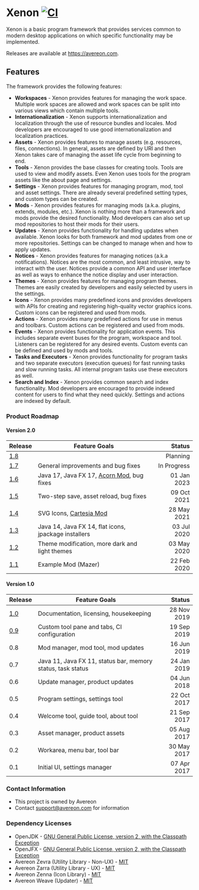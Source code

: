 [build-status]: https://github.com/avereon/xenon/workflows/Avereon%20Xenon%20Continuous/badge.svg "Build status"

# Xenon [![CI](https://github.com/avereon/xenon/actions/workflows/ci.yml/badge.svg)](https://github.com/avereon/xenon/actions)

Xenon is a basic program framework that provides services common to modern
desktop applications on which specific functionality may be implemented.

Releases are available at https://avereon.com.

## Features

The framework provides the following features:

* **Workspaces** - Xenon provides features for managing the work space. Multiple
  work spaces are allowed and work spaces can be split into various views which
  contain multiple tools.
* **Internationalization** - Xenon supports internationalization and localization
  through the use of resource bundles and locales. Mod developers are encouraged
  to use good internationalization and localization practices.
* **Assets** - Xenon provides features to manage assets (e.g. resources, files,
  connections). In general, assets are defined by URI and then Xenon takes care
  of managing the asset life cycle from beginning to end.
* **Tools** - Xenon provides the base classes for creating tools. Tools are used to
  view and modify assets. Even Xenon uses tools for the program assets like the
  about page and settings.
* **Settings** - Xenon provides features for managing program, mod, tool and asset
  settings. There are already several predefined setting types, and custom types
  can be created.
* **Mods** - Xenon provides features for managing mods (a.k.a. plugins, extends,
  modules, etc.). Xenon is nothing more than a framework and mods provide the
  desired functionality. Mod developers can also set up mod repositories to host
  their mods for their users.
* **Updates** - Xenon provides functionality for handling updates when available.
  Xenon looks for both framework and mod updates from one or more repositories.
  Settings can be changed to manage when and how to apply updates.
* **Notices** - Xenon provides features for managing notices (a.k.a notifications).
  Notices are the most common, and least intrusive, way to interact with the
  user. Notices provide a common API and user interface as well as ways to
  enhance the notice display and user interaction.
* **Themes** - Xenon provides features for managing program themes. Themes are
  easily created by developers and easily selected by users in the settings.
* **Icons** - Xenon provides many predefined icons and provides developers with APIs
  for creating and registering high-quality vector graphics icons. Custom icons
  can be registered and used from mods.
* **Actions** - Xenon provides many predefined actions for use in menus and
  toolbars. Custom actions can be registered and used from mods.
* **Events** - Xenon provides functionality for application events. This includes
  separate event buses for the program, workspace and tool. Listeners can be
  registered for any desired events. Custom events can be defined and used by
  mods and tools.
* **Tasks and Executors** - Xenon provides functionality for program tasks and two
  separate executors (execution queues) for fast running tasks and slow running
  tasks. All internal program tasks use these executors as well.
* **Search and Index** - Xenon provides common search and index functionality. 
  Mod developers are encouraged to provide indexed content for users to find 
  what they need quickly. Settings and actions are indexed by default. 

### Product Roadmap

#### Version 2.0

| Release                                              | Feature Goals                                                                 |      Status |
|------------------------------------------------------|-------------------------------------------------------------------------------|------------:|
| [1.8](https://github.com/avereon/xenon/milestone/10) |                                                                               |    Planning |
| [1.7](https://github.com/avereon/xenon/milestone/9)  | General improvements and bug fixes                                            | In Progress |
| [1.6](https://github.com/avereon/xenon/milestone/8)  | Java 17, Java FX 17, [Acorn Mod](https://github.com/avereon/acorn), bug fixes | 01 Jan 2023 |
| [1.5](https://github.com/avereon/xenon/milestone/7)  | Two-step save, asset reload, bug fixes                                        | 09 Oct 2021 |
| [1.4](https://github.com/avereon/xenon/milestone/6)  | SVG Icons, [Cartesia Mod](https://github.com/avereon/carta)                   | 28 May 2021 |
| [1.3](https://github.com/avereon/xenon/milestone/5)  | Java 14, Java FX 14, flat icons, jpackage installers                          | 03 Jul 2020 |
| [1.2](https://github.com/avereon/xenon/milestone/4)  | Theme modification, more dark and light themes                                | 03 May 2020 |
| [1.1](https://github.com/avereon/xenon/milestone/3)  | Example Mod (Mazer)                                                           | 22 Feb 2020 |

#### Version 1.0

| Release                                             | Feature Goals                                               |      Status |
|-----------------------------------------------------|-------------------------------------------------------------|------------:|
| [1.0](https://github.com/avereon/xenon/milestone/2) | Documentation, licensing, housekeeping                      | 28 Nov 2019 |
| [0.9](https://github.com/avereon/xenon/milestone/1) | Custom tool pane and tabs, CI configuration                 | 19 Sep 2019 |
| 0.8                                                 | Mod manager, mod tool, mod updates                          | 16 Jun 2019 |
| 0.7                                                 | Java 11, Java FX 11, status bar, memory status, task status | 24 Jan 2019 |
| 0.6                                                 | Update manager, product updates                             | 04 Jun 2018 |
| 0.5                                                 | Program settings, settings tool                             | 22 Oct 2017 |
| 0.4                                                 | Welcome tool, guide tool, about tool                        | 21 Sep 2017 |
| 0.3                                                 | Asset manager, product assets                               | 05 Aug 2017 |
| 0.2                                                 | Workarea, menu bar, tool bar                                | 30 May 2017 |
| 0.1                                                 | Initial UI, settings manager                                | 07 Apr 2017 |

### Contact Information

* This project is owned by Avereon
* Contact [support@avereon.com](mailto:support@avereon.com) for information

### Dependency Licenses

* OpenJDK - [GNU General Public License, version 2, with the Classpath Exception](https://openjdk.java.net/legal/gplv2+ce.html)
* OpenJFX - [GNU General Public License, version 2, with the Classpath Exception](https://openjdk.java.net/legal/gplv2+ce.html)
* Avereon Zevra (Utility Library - Non-UX) - [MIT](https://avereon.com/license/mit/)
* Avereon Zarra (Utility Library - UX) - [MIT](https://avereon.com/license/mit/)
* Avereon Zenna (Icon Library) - [MIT](https://avereon.com/license/mit/)
* Avereon Weave (Updater) - [MIT](https://avereon.com/license/mit/)
